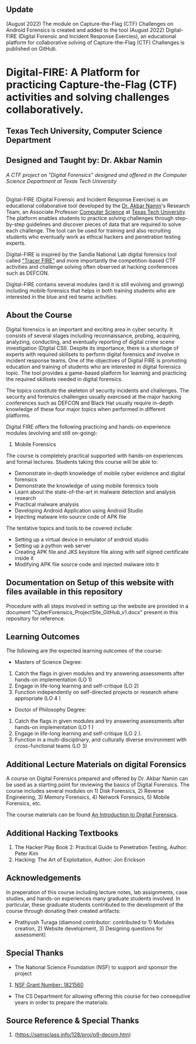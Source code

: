 ## Update 
(August 2022) The module on Capture-the-Flag (CTF) Challenges on Android Forensics is created and added to the tool 
(August 2022) Digital-FIRE (Digital Forensic and Incident Response Exercies), an educational platform for collaborative solving of Capture-the-Flag (CTF) Challenges is published on GitHub.


# Digital-FIRE: A Platform for practicing Capture-the-Flag (CTF) activities and solving challenges collaboratively. 
## Texas Tech University, Computer Science Department 
## Designed and Taught by: Dr. Akbar Namin
###### A CTF project on "Digital Forensics" designed and offered in the Computer Science Department at Texas Tech University

Digital-FIRE (Digital Forensic and Incident Response Exercise) is an educational collaborative tool developed by the [Dr. Akbar Namin](http://www.depts.ttu.edu/cs/faculty/akbar_siami-namin/index.php)'s Research Team, an Associate Professor [Computer Science](http://www.depts.ttu.edu/cs/) at [Texas Tech University](http://www.ttu.edu/). The platform enables students to practice solving challenges  through step-by-step guidelines and discover pieces of data that are required to solve each challenge. The tool can be used for training and also recruiting students who eventually work as ethical hackers and penetration testing experts. 

Digital-FIRE is inspired by the Sandia National Lab digital forensics tool called ["Tracer FIRE"](https://www.osti.gov/servlets/purl/1251138) and more importantly the competition-based CTF activities and challenge solving often observed at hacking conferences such as DEFCON. 

Digital-FIRE contains several modules (and it is still evolving and growing) including mobile forensics that helps in both training students who are interested in the blue and red teams activities. 

## About the Course
Digital forensics is an important and exciting area in cyber security. It consists of several stages including reconnaissance, probing, acquiring, analyzing, conducting, and eventually reporting of digital crime scene investigation (Digital CSI). Despite its importance, there is a shortage of experts with required skillsets to perform digital forensics and involve in incident response teams.  One of the objectives of Digital FIRE is promoting education and training of students who are interested in digital forensics topic. The tool provides a game-based platform for learning and practicing the required skillsets needed in digital forensics. 
 

The topics constitute the skeleton of security incidents and challenges. The security and forensics challenges usually exercised at the major hacking conferences such as DEFCON and Black Hat usually require in-depth knowledge of these four major topics when performed in different platforms. 

Digital FIRE offers the following practicing and hands-on experience modules (evolving and still on-going): 


1. Mobile Forensics

The course is completely practical supported with hands-on experiences and formal lectures. Students taking this course will be able to:
*	Demonstrate in-depth knowledge of mobile cyber evidence and digital forensics
*	Demonstrate the knowledge of using mobile forensics tools
*	Learn about the state-of-the-art in malware detection and analysis research 
*	Practical malware analysis
* Developing Android Application using Android Studio
* Injecting malware into source code of APK file

The tentative topics and tools to be covered include:

*	Setting up a virtual device in emulator of android studio
*	Setting up a python web server
*	Creating APK file and JKS keystore file along with self signed certificate inside it
*	Modifying APK file source code and injected malware into it

## Documentation on Setup of this website with files available in this repository
Procedure with all steps involved in setting up the website are provided in a document "CyberForensics_ProjectSite_GitHub_v1.docx" present in this repository for reference.

## Learning Outcomes
The following are the expected  learning  outcomes  of the course:
* Masters  of Science Degree:
1. Catch the flags in given modules and try answering assessments after hands-on implementation  (LO 1) 
2. Engage in life-long learning and self-critique  (LO 2)
3. Function independently on self-directed projects or research where appropriate (LO 4 )
* Doctor  of Philosophy  Degree:
1. Catch the flags in given modules and try answering assessments after hands-on implementation  (LO 1 ) 
2. Engage in life-long learning  and self-critique  (LO 2 ).
3. Function in a multi-disciplinary, and culturally diverse environment with cross-functional teams (LO 3)

## Additional Lecture Materials on digital Forensics 
A course on Digital Forensics prepared and offered by Dr. Akbar Namin can be used as a starting point for reviewing the basics of Digital Forensics. The course includes several modules on 1) Disk Forensics, 2) Reverse Engineering, 3) Memory Forensics, 4) Network Forensics, 5) Mobile Forensics, etc.

The course materials can be found [An Introduction to Digital Forensics](https://github.com/asiamina/A-Course-on-Digital-Forensics). 


## Additional Hacking Textbooks

1. The Hacker Play Book 2: Practical Guide to Penetration Testing, Author: Peter Kim
2. Hacking: The Art of Exploitation, Author: Jon Erickson



## Acknowledgements
In preperation of this course including lecture notes, lab assignments, case studies, and hands-on experiences many graduate students involved. In particular, these graduate students contributed to the development of the course through donating their created artifacts:

* Prathyush Turaga (diamond contributor: contributed to 1) Modules creation, 2) Website development, 3) Designing questions for assessment)

## Special Thanks
* The National Science Foundation (NSF) to support and sponsor the project 
1. [NSF Grant Number: 1821560](https://www.nsf.gov/awardsearch/showAward?AWD_ID=1821560)

* The CS Department for allowing offering this course for two consequtive years in order to prepare the materials. 

## Source Reference & Special Thanks
1. (https://samsclass.info/128/proj/p9-decom.htm)



